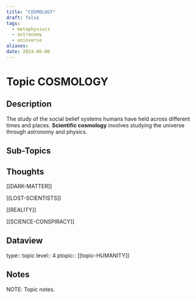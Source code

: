 ```yaml
---
title: "COSMOLOGY"
draft: false
tags:
  - metaphysiucs
  - astronomy
  - unioverse
aliases: 
date: 2024-06-06
---
```

# Topic COSMOLOGY
## Description
The study of the social belief systems humans have held across different times and places. **Scientific cosmology** involves studying the universe through astronomy and physics.

## Sub-Topics


## Thoughts
[[DARK-MATTER]]

[[LOST-SCIENTISTS]]

[[REALITY]]

[[SCIENCE-CONSPIRACY]]

## Dataview
type:: topic
level:: 4
ptopic:: [[topic-HUMANITY]]

## Notes
NOTE: Topic notes.